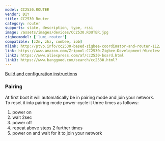 ```yaml
---
model: CC2530.ROUTER
vendor: DIY 
title: CC2530 Router
category: router
supports: state, description, type, rssi
image: /assets/images/devices/CC2530.ROUTER.jpg
zigbeemodel: ['lumi.router']
compatible: [z2m, zha, conbee, iob]
mlink: http://ptvo.info/cc2530-based-zigbee-coordinator-and-router-112/
link: https://www.amazon.com/Zripool-CC2530-Zigbee-Development-Wireless/dp/B07QPX544Y
link2: https://www.aliexpress.com/af/cc2530-board.html
link3: https://www.banggood.com/search/cc2530.html?
---
```

[Build and configuration instructions](http://ptvo.info/cc2530-based-zigbee-coordinator-and-router-112/)

### Pairing
At first boot it will automatically be in pairing mode and join your network.
To reset it into pairing mode power-cycle it three times as follows:

1) power on
2) wait 2sec
3) power off
4) repeat above steps 2 further times
5) power on and wait for it to join your network
